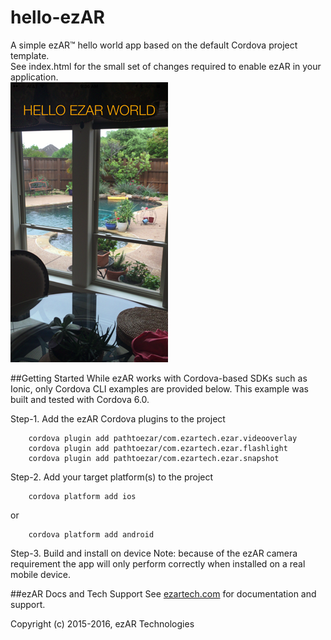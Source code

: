 # hello-ezAR
A simple ezAR&trade; hello world app based on the default Cordova project template.  
See index.html for the small set of changes required to enable ezAR in your application.  
![logo](screenshot.png)  


##Getting Started
While ezAR works with Cordova-based SDKs such as Ionic, only Cordova CLI examples are provided below. 
This example was built and tested with Cordova 6.0.

Step-1.  Add the ezAR Cordova plugins to the project

        cordova plugin add pathtoezar/com.ezartech.ezar.videooverlay
        cordova plugin add pathtoezar/com.ezartech.ezar.flashlight
        cordova plugin add pathtoezar/com.ezartech.ezar.snapshot

Step-2.  Add your target platform(s) to the project

        cordova platform add ios
    
or

        cordova platform add android


Step-3.  Build and install on device
Note: because of the ezAR camera requirement the app will only perform correctly when installed on a real mobile device.


##ezAR Docs and Tech Support
See [ezartech.com](http://ezartech.com) for documentation and support.


Copyright (c) 2015-2016, ezAR Technologies
